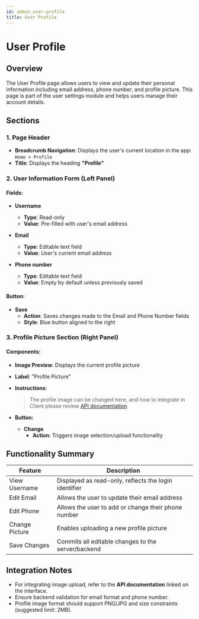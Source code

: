 ```yaml
---
id: admin_user-profile
title: User Profile
---
```


# User Profile

## Overview
The User Profile page allows users to view and update their personal information including email address, phone number, and profile picture. This page is part of the user settings module and helps users manage their account details.

## Sections

### 1. Page Header
- **Breadcrumb Navigation**: Displays the user's current location in the app: `Home > Profile`
- **Title**: Displays the heading **"Profile"**

### 2. User Information Form (Left Panel)

#### Fields:

- **Username**
  - **Type**: Read-only
  - **Value**: Pre-filled with user's email address
  
- **Email**
  - **Type**: Editable text field
  - **Value**: User's current email address

- **Phone number**
  - **Type**: Editable text field
  - **Value**: Empty by default unless previously saved

#### Button:
- **Save**
  - **Action**: Saves changes made to the Email and Phone Number fields
  - **Style**: Blue button aligned to the right

### 3. Profile Picture Section (Right Panel)

#### Components:
- **Image Preview**: Displays the current profile picture
- **Label**: "Profile Picture"
- **Instructions**:
  > The profile image can be changed here, and how to integrate in Client please review [API documentation](#).

- **Button:**
  - **Change**
    - **Action**: Triggers image selection/upload functionality

## Functionality Summary

| Feature         | Description                                                                 |
|-----------------|-----------------------------------------------------------------------------|
| View Username   | Displayed as read-only, reflects the login identifier                      |
| Edit Email      | Allows the user to update their email address                              |
| Edit Phone      | Allows the user to add or change their phone number                        |
| Change Picture  | Enables uploading a new profile picture                                    |
| Save Changes    | Commits all editable changes to the server/backend                         |

## Integration Notes

- For integrating image upload, refer to the **API documentation** linked on the interface.
- Ensure backend validation for email format and phone number.
- Profile image format should support PNG/JPG and size constraints (suggested limit: 2MB).
